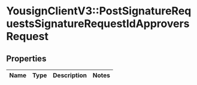 # YousignClientV3::PostSignatureRequestsSignatureRequestIdApproversRequest

## Properties
Name | Type | Description | Notes
------------ | ------------- | ------------- | -------------

